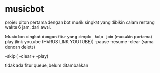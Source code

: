 # musicbot
projek piton pertama dengan bot musik singkat yang dibikin dalam rentang waktu 6 jam, dari awal.

Music bot singkat dengan fitur yang simple
-help
-join (masukin pertama)
-play (link youtube (HARUS LINK YOUTUBE))
-pause
-resume
-clear (sama dengan delete)

-skip ( -clear + -play)

tidak ada fitur queue, belum ditambahkan
